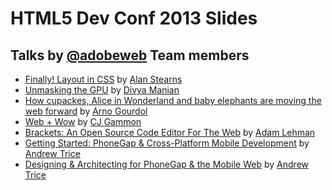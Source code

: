# HTML5 Dev Conf 2013 Slides

## Talks by [@adobeweb](http://twitter.com/adobeweb) Team members

- [Finally! Layout in CSS](http://adobe-webplatform.github.io/html5devconf-2013/FinallyCSSLayoutTalk/) by [Alan Stearns](http://twitter.com/alanstearns)
- [Unmasking the GPU](http://nimbu.in/html5devconf-oct/) by [Divya Manian](http://twitter.com/divya)
- [How cupackes, Alice in Wonderland and baby elephants are moving the web forward](http://arno.org/20131023/) by [Arno Gourdol](http://twitter.com/arnog)
- [Web + Wow](http://slides.cjgammon.com/13-10-web-wow/) by [CJ Gammon](http://twitter.com/cjgammon)
- [Brackets: An Open Source Code Editor For The Web](http://dev.brackets.io/preso/intro) by [Adam Lehman](http://twitter.com/adrocknaphobia)
- [Getting Started: PhoneGap & Cross-Platform Mobile Development](http://tricedesigns.com/presentations/html5devconf/intro%20to%20phonegap/) by [Andrew Trice](http://www.tricedesigns.com/)
- [Designing & Architecting for PhoneGap & the Mobile Web](http://tricedesigns.com/presentations/html5devconf/architecture/) by [Andrew Trice](http://www.tricedesigns.com/)
